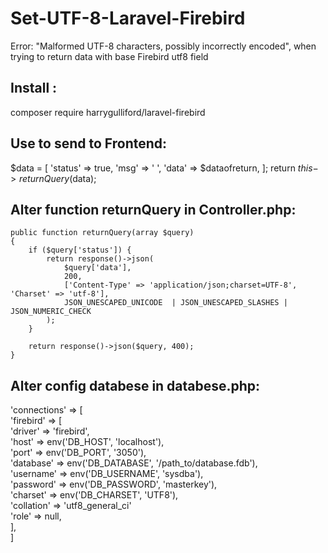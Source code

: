# Set-UTF-8-Laravel-Firebird
Error: "Malformed UTF-8 characters, possibly incorrectly encoded", when trying to return data with base Firebird utf8 field

## Install : 
composer require harrygulliford/laravel-firebird


## Use to send to Frontend:
$data = [
  'status' => true,
  'msg' => ' ',
  'data' => $dataofreturn,
];
return $this->returnQuery($data);

## Alter function returnQuery in Controller.php:

    public function returnQuery(array $query)
    { 
        if ($query['status']) {
            return response()->json(
                $query['data'],
                200,
                ['Content-Type' => 'application/json;charset=UTF-8', 'Charset' => 'utf-8'],
                JSON_UNESCAPED_UNICODE  | JSON_UNESCAPED_SLASHES | JSON_NUMERIC_CHECK
            );
        }

        return response()->json($query, 400);
    }
    
## Alter config databese in databese.php:

'connections' => [ <br />
  'firebird' => [ <br />
        'driver'   => 'firebird', <br />
        'host'     => env('DB_HOST', 'localhost'), <br />
        'port'     => env('DB_PORT', '3050'), <br />
        'database' => env('DB_DATABASE', '/path_to/database.fdb'), <br />
        'username' => env('DB_USERNAME', 'sysdba'), <br />
        'password' => env('DB_PASSWORD', 'masterkey'), <br />
        'charset'  => env('DB_CHARSET', 'UTF8'), <br />
        'collation' => 'utf8_general_ci' <br />
        'role'     => null, <br />
    ], <br />
 ]

